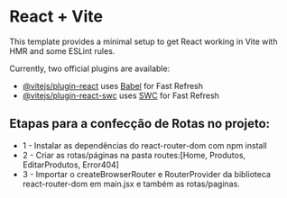 # React + Vite

This template provides a minimal setup to get React working in Vite with HMR and some ESLint rules.

Currently, two official plugins are available:

- [@vitejs/plugin-react](https://github.com/vitejs/vite-plugin-react/blob/main/packages/plugin-react/README.md) uses [Babel](https://babeljs.io/) for Fast Refresh
- [@vitejs/plugin-react-swc](https://github.com/vitejs/vite-plugin-react-swc) uses [SWC](https://swc.rs/) for Fast Refresh


## Etapas para a confecção de Rotas no projeto:
- 1 - Instalar as dependências do react-router-dom com npm install
- 2 - Criar as rotas/páginas na pasta routes:[Home, Produtos, EditarProdutos, Error404]
- 3 - Importar o createBrowserRouter e RouterProvider da biblioteca react-router-dom em main.jsx e também as rotas/paginas.